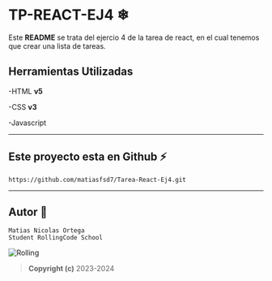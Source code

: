 # TP-REACT-EJ4 ❄

Este **README** se trata del ejercio 4 de la tarea de react, en el cual tenemos que crear una lista de tareas.

## Herramientas Utilizadas

-HTML **v5**

-CSS **v3**

-Javascript

---

## Este proyecto esta en Github ⚡

```
https://github.com/matiasfsd7/Tarea-React-Ej4.git
```

---

## Autor 🧐

```
Matias Nicolas Ortega
Student RollingCode School
```

![Rolling](https://encrypted-tbn0.gstatic.com/images?q=tbn:ANd9GcQZGeBcy_QxHvD3Iqi5hm_qvZA_QdYBKbRjHyGJRAdd7EtW1FziSbMIVh-q0JKNNU9-jg&usqp=CAU)

> **Copyright (c)** 2023-2024
